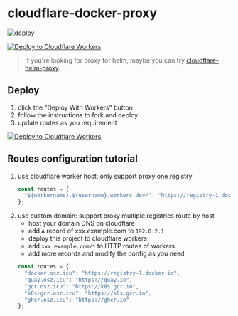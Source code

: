 # cloudflare-docker-proxy

![deploy](https://github.com/panp1/cloudflare-docker/actions/workflows/deploy.yaml/badge.svg)

[![Deploy to Cloudflare Workers](https://deploy.workers.cloudflare.com/button)](https://deploy.workers.cloudflare.com/?url=https://github.com/panp1/cloudflare-docker)

> If you're looking for proxy for helm, maybe you can try [cloudflare-helm-proxy](https://github.com/ciiiii/cloudflare-helm-proxy).

## Deploy

1. click the "Deploy With Workers" button
2. follow the instructions to fork and deploy
3. update routes as you requirement

[![Deploy to Cloudflare Workers](https://deploy.workers.cloudflare.com/button)](https://deploy.workers.cloudflare.com/?url=https://github.com/panp1/cloudflare-docker)

## Routes configuration tutorial

1. use cloudflare worker host: only support proxy one registry
   ```javascript
   const routes = {
     "${workername}.${username}.workers.dev/": "https://registry-1.docker.io",
   };
   ```
2. use custom domain: support proxy multiple registries route by host
   - host your domain DNS on cloudflare
   - add `A` record of xxx.example.com to `192.0.2.1`
   - deploy this project to cloudflare workers
   - add `xxx.example.com/*` to HTTP routes of workers
   - add more records and modify the config as you need
   ```javascript
   const routes = {
     "docker.osz.icu": "https://registry-1.docker.io",
     "quay.osz.icu": "https://quay.io",
     "gcr.osz.icu": "https://k8s.gcr.io",
     "k8s-gcr.osz.icu": "https://k8s.gcr.io",
     "ghcr.osz.icu": "https://ghcr.io",
   };
   ```


